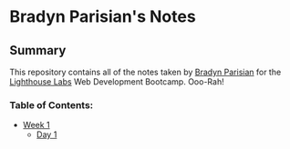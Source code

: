 # Bradyn Parisian's Notes
## Summary

This repository contains all of the notes taken by [Bradyn Parisian](https://github.com/bradynparmesan) for the [Lighthouse Labs](https://www.lighthouselabs.ca) Web Development Bootcamp.  Ooo-Rah!

### Table of Contents:

* [Week 1](/Week_1)
  * [Day 1](/Week_1/Day_1)
  